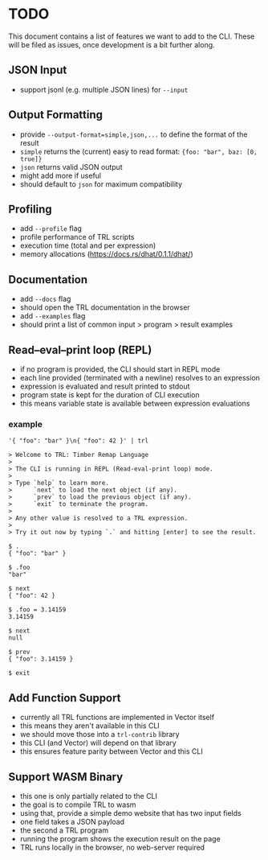 # TODO

This document contains a list of features we want to add to the CLI. These will
be filed as issues, once development is a bit further along.

## JSON Input

- support jsonl (e.g. multiple JSON lines) for `--input`

## Output Formatting

- provide `--output-format=simple,json,...` to define the format of the result
- `simple` returns the (current) easy to read format: `{foo: "bar", baz: [0, true]}`
- `json` returns valid JSON output
- might add more if useful
- should default to `json` for maximum compatibility

## Profiling

- add `--profile` flag
- profile performance of TRL scripts
- execution time (total and per expression)
- memory allocations (<https://docs.rs/dhat/0.1.1/dhat/>)

## Documentation

- add `--docs` flag
- should open the TRL documentation in the browser
- add `--examples` flag
- should print a list of common input > program > result examples

## Read–eval–print loop (REPL)

- if no program is provided, the CLI should start in REPL mode
- each line provided (terminated with a newline) resolves to an expression
- expression is evaluated and result printed to stdout
- program state is kept for the duration of CLI execution
- this means variable state is available between expression evaluations

### example

```text
'{ "foo": "bar" }\n{ "foo": 42 }' | trl

> Welcome to TRL: Timber Remap Language
>
> The CLI is running in REPL (Read-eval-print loop) mode.
>
> Type `help` to learn more.
>      `next` to load the next object (if any).
>      `prev` to load the previous object (if any).
>      `exit` to terminate the program.
>
> Any other value is resolved to a TRL expression.
>
> Try it out now by typing `.` and hitting [enter] to see the result.

$ .
{ "foo": "bar" }

$ .foo
"bar"

$ next
{ "foo": 42 }

$ .foo = 3.14159
3.14159

$ next
null

$ prev
{ "foo": 3.14159 }

$ exit
```

## Add Function Support

- currently all TRL functions are implemented in Vector itself
- this means they aren't available in this CLI
- we should move those into a `trl-contrib` library
- this CLI (and Vector) will depend on that library
- this ensures feature parity between Vector and this CLI

## Support WASM Binary

- this one is only partially related to the CLI
- the goal is to compile TRL to wasm
- using that, provide a simple demo website that has two input fields
- one field takes a JSON payload
- the second a TRL program
- running the program shows the execution result on the page
- TRL runs locally in the browser, no web-server required
